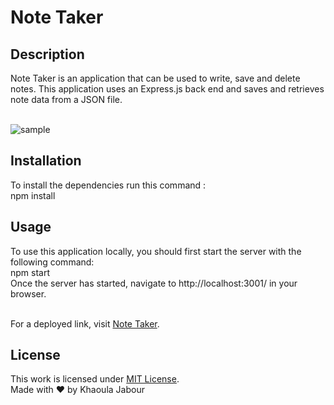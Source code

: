 # Note Taker

  ## Description 

  Note Taker is an application that can be used to write, save and delete notes. This application uses an Express.js back end and saves and retrieves note data from a JSON file.<br/><br/>

  ![sample](./note-taker.gif)

  ## Installation
  
  To install the dependencies run this command : <br/> npm install
  
  ## Usage 

   To use this application locally, you should first start the server with the following command: <br/> npm start <br/>
   Once the server has started, navigate to http://localhost:3001/ in your browser. <br/><br/>
   
   For a deployed link, visit [Note Taker](https://infinite-dusk-76588.herokuapp.com/).


  ## License

  This work is licensed under [MIT License](https://opensource.org/licenses/MIT).<br/>
  Made with ❤ by Khaoula Jabour <br/>
